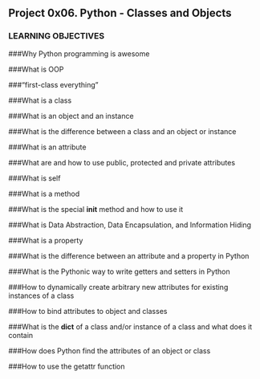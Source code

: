 ## Project 0x06. Python - Classes and Objects

### LEARNING OBJECTIVES

###Why Python programming is awesome

###What is OOP

###“first-class everything”

###What is a class

###What is an object and an instance

###What is the difference between a class and an object or instance

###What is an attribute

###What are and how to use public, protected and private attributes

###What is self

###What is a method

###What is the special __init__ method and how to use it

###What is Data Abstraction, Data Encapsulation, and Information Hiding

###What is a property

###What is the difference between an attribute and a property in Python

###What is the Pythonic way to write getters and setters in Python

###How to dynamically create arbitrary new attributes for existing instances of a class

###How to bind attributes to object and classes

###What is the __dict__ of a class and/or instance of a class and what does it contain

###How does Python find the attributes of an object or class

###How to use the getattr function
